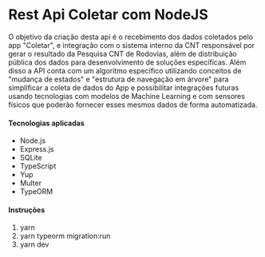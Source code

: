 # Rest Api Coletar com NodeJS

O objetivo da criação desta api é o recebimento dos dados coletados pelo app "Coletar", e integração com o sistema interno da CNT responsável por gerar o resultado da Pesquisa CNT de Rodovias, além de distribuição pública dos dados para desenvolvimento de soluções específicas. Além disso a API conta com um algoritmo específico utilizando conceitos de "mudança de estados" e "estrutura de navegação em árvore" para simplificar a coleta de dados do App e possibilitar integrações futuras usando tecnologias com modelos de Machine Learning e com sensores físicos que poderão fornecer esses mesmos dados de forma automatizada.

#### Tecnologias aplicadas

- Node.js
- Express.js
- SQLite
- TypeScript
- Yup
- Multer
- TypeORM

#### Instruções

1. yarn
2. yarn typeorm migration:run
3. yarn dev